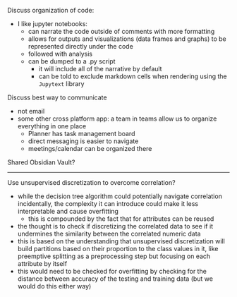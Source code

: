 Discuss organization of code:
* I like jupyter notebooks: 
    * can narrate the code outside of comments with more formatting  
    * allows for outputs and visualizations (data frames and graphs) to be represented directly under the code
    * followed with analysis 
    * can be dumped to a .py script
        * it will include all of the narrative by default
        * can be told to exclude markdown cells when rendering using the `Jupytext` library 

Discuss best way to communicate
* not email
* some other cross platform app: a team in teams allow us to organize everything in one place
    * Planner has task management board
    * direct messaging is easier to navigate
    * meetings/calendar can be organized there

Shared Obsidian Vault?
___
Use unsupervised discretization to overcome correlation?
* while the decision tree algorithm could potentially navigate correlation incidentally, the complexity it can introduce could make it less interpretable and cause overfitting
    * this is compounded by the fact that for attributes can be reused 
* the thought is to check if discretizing the correlated data to see if it undermines the similarity between the correlated numeric data
* this is based on the understanding that unsupervised discretization will build partitions based on their proportion to the class values in it, like preemptive splitting as a preprocessing step but focusing on each attribute by itself
* this would need to be checked for overfitting by checking for the distance between accuracy of the testing and training data (but we would do this either way)